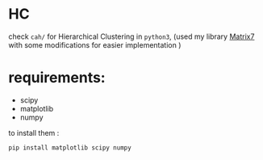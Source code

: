 # HC

check `cah/` for Hierarchical Clustering in `python3`, (used my library [Matrix7](https://github.com/LogX7/Matrix7) with some modifications for easier implementation )

# requirements:
- scipy
- matplotlib
- numpy

to install them :
```bash
pip install matplotlib scipy numpy
```